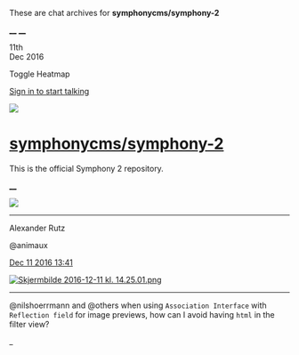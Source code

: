 These are chat archives for **symphonycms/symphony-2**

[__](/symphonycms/symphony-2/archives/2016/12/12)
[__](/symphonycms/symphony-2/archives/2016/12/10)

11th  
Dec 2016

Toggle Heatmap

[Sign in to start talking](/login?action=login&button=archive-login)

![](https://avatars-02.gitter.im/group/iv/3/57542c45c43b8c601977197e?s=48)

#  [symphonycms/symphony-2](/symphonycms/symphony-2)

This is the official Symphony 2 repository.

[ __ ](/orgs/symphonycms/rooms "More symphonycms rooms" )

![](https://avatars2.githubusercontent.com/u/446874?v=3&s=30)

__ __

Alexander Rutz

@animaux

[Dec 11 2016
13:41](https://gitter.im/symphonycms/symphony-2?at=584d57730da034021b9727ec ""
)

[![Skjermbilde 2016-12-11 kl.
14.25.01.png](https://files.gitter.im/symphonycms/symphony-2/gmTD/thumb/Skjermbilde-2016-12-11-kl.-14.25.01.png)](https://files.gitter.im/symphonycms/symphony-2/gmTD/Skjermbilde-2016-12-11-kl.-14.25.01.png)

__ __

@nilshoerrmann and @others when using `Association Interface` with `Reflection
field` for image previews, how can I avoid having `html` in the filter view?

_

